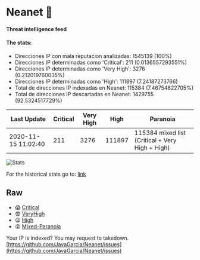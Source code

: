 # Neanet :hocho:
#### Threat intelligence feed
#### The stats:

- Direcciones IP con mala reputacion analizadas: 1545139 (100%)
- Direcciones IP determinadas como 'Critical':  211 (0.0136557293551%)
- Direcciones IP determinadas como 'Very High':  3276 (0.212019760035%)
- Direcciones IP determinadas como 'High':  111897 (7.24187273766)
- Total de direcciones IP indexadas en Neanet:  115384 (7.46754822705%)
- Total de direcciones IP descartadas en Neanet:  1429755 (92.5324517729%)

| Last Update | Critical | Very High | High | Paranoia |
| --- | --- | --- | --- | --- |
| 2020-11-15 11:02:40 | 211 | 3276 | 111897 | 115384 mixed list (Critical + Very High + High)|

![Stats](https://docs.google.com/spreadsheets/d/e/2PACX-1vSnaNMIXVabIpDJjufMlzH7poXnshF3mgd8Is1g9ytUEzVsP5my4Trn8f-xkoLLQ38xpL3HtmUexLo6/pubchart?oid=501124687&format=image)

For the historical stats go to: [link](/stats.csv)
## Raw
- :scream: [Critical](https://raw.githubusercontent.com/JavaGarcia/Neanet/master/blacklists/neanet_critical.txt)
- :fearful: [VeryHigh](https://raw.githubusercontent.com/JavaGarcia/Neanet/master/blacklists/neanet_veryHigh.txtt)
- :frowning: [High](https://raw.githubusercontent.com/JavaGarcia/Neanet/master/blacklists/neanet_high.txt)
- :dizzy_face: [Mixed-Paranoia](https://raw.githubusercontent.com/JavaGarcia/Neanet/master/blacklists/neanet_all.txt)


Your IP is indexed? You may request to takedown. [https://github.com/JavaGarcia/Neanet/issues](https://github.com/JavaGarcia/Neanet/issues)















































































































































































































































































































































































































































































































































































































































































































































































































































































































































































































































































































































































































































































































































































































































































































































































































































































































































































































































































































































































































































































































































































































































